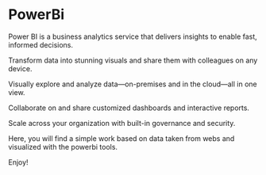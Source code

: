 # PowerBi

Power BI is a business analytics service that delivers insights to enable fast, informed decisions.

Transform data into stunning visuals and share them with colleagues on any device.


Visually explore and analyze data—on-premises and in the cloud—all in one view.


Collaborate on and share customized dashboards and interactive reports.


Scale across your organization with built-in governance and security.

Here, you will find a simple work based on data taken from webs and visualized with the powerbi tools.

Enjoy!
